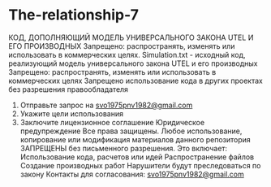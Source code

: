 # The-relationship-7
КОД, ДОПОЛНЯЮЩИЙ МОДЕЛЬ УНИВЕРСАЛЬНОГО ЗАКОНА UTEL И ЕГО ПРОИЗВОДНЫХ
Запрещено: распространять, изменять или использовать в коммерческих целях.
Simulation.txt - исходный код, реализующий модель универсального закона UTEL и его производных
Запрещено: распространять, изменять или использовать в коммерческих целях
Запрещено использование кода в других проектах без разрешения правообладателя
1. Отправьте запрос на svo1975pnv1982@gmail.com
2. Укажите цели использования
3. Заключите лицензионное соглашение
Юридическое предупреждение
Все права защищены.
Любое использование, копирование или модификация материалов данного репозитория ЗАПРЕЩЕНЫ без письменного разрешения.
Это включает:
Использование кода, расчетов или идей
Распространение файлов
Создание производных работ
Нарушители будут преследоваться по закону
Контакты для согласования: svo1975pnv1982@gmail.com
